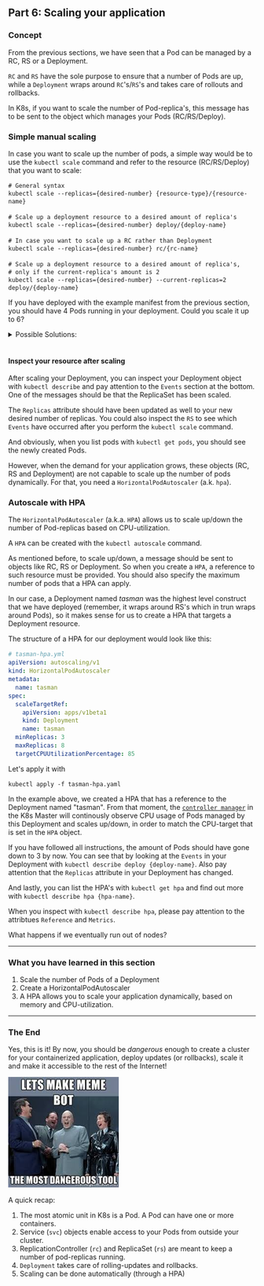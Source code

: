 ## Part 6: Scaling your application

### Concept

From the previous sections, we have seen that a Pod can be managed by a RC, RS or a Deployment.

`RC` and `RS` have the sole purpose to ensure that a number of Pods are up, while a `Deployment` wraps around `RC`'s/`RS`'s and takes care of rollouts and rollbacks.

In K8s, if you want to scale the number of Pod-replica's, this message has to be sent to the object which manages your Pods (RC/RS/Deploy).

### Simple manual scaling

In case you want to scale up the number of pods, a simple way would be to use the `kubectl scale` command and refer to the resource (RC/RS/Deploy) that you want to scale:

```
# General syntax
kubectl scale --replicas={desired-number} {resource-type}/{resource-name}

# Scale up a deployment resource to a desired amount of replica's
kubectl scale --replicas={desired-number} deploy/{deploy-name}

# In case you want to scale up a RC rather than Deployment
kubectl scale --replicas={desired-number} rc/{rc-name}

# Scale up a deployment resource to a desired amount of replica's,
# only if the current-replica's amount is 2
kubectl scale --replicas={desired-number} --current-replicas=2 deploy/{deploy-name}
```

If you have deployed with the example manifest from the previous section, you should have 4 Pods running in your deployment. Could you scale it up to 6?

<details>
<summary>Possible Solutions:</summary>
<pre>
kubectl scale --replicas=6 deploy/tasman
# or
kubectl scale --replicas=6 --current-replicas=4 deploy/tasman
</pre>
</details>
<br/>

#### Inspect your resource after scaling
After scaling your Deployment, you can inspect your Deployment object with `kubectl describe` and pay attention to the `Events` section at the bottom. One of the messages should be that the ReplicaSet has been scaled.

The `Replicas` attribute should have been updated as well to your new desired number of replicas. You could also inspect the `RS` to see which `Events` have occurred after you perform the `kubectl scale` command.

And obviously, when you list pods with `kubectl get pods`, you should see the newly created Pods.

However, when the demand for your application grows, these objects (RC, RS and Deployment) are not capable to scale up the number of pods dynamically. For that, you need a `HorizontalPodAutoscaler` (a.k. `hpa`).

### Autoscale with HPA

The `HorizontalPodAutoscaler` (a.k.a. `HPA`) allows us to scale up/down the number of Pod-replicas based on CPU-utilization.

A `HPA` can be created with the `kubectl autoscale` command.

As mentioned before, to scale up/down, a message should be sent to objects like RC, RS or Deployment. So when you create a `HPA`, a reference to such resource must be provided. You should also specify the maximum number of pods that a HPA can apply.

In our case, a Deployment named *tasman* was the highest level construct that we have deployed (remember, it wraps around RS's which in trun wraps around Pods), so it makes sense for us to create a HPA that targets a Deployment resource.

The structure of a HPA for our deployment would look like this:
```yml
# tasman-hpa.yml
apiVersion: autoscaling/v1
kind: HorizontalPodAutoscaler
metadata:
  name: tasman
spec:
  scaleTargetRef:
    apiVersion: apps/v1beta1
    kind: Deployment
    name: tasman
  minReplicas: 3
  maxReplicas: 8
  targetCPUUtilizationPercentage: 85

```

Let's apply it with 

```
kubectl apply -f tasman-hpa.yaml
```

In the example above, we created a HPA that has a reference to the Deployment named "tasman".
From that moment, the [`controller manager`](https://kubernetes.io/docs/admin/kube-controller-manager/) in the K8s Master will continously observe CPU usage of Pods managed by this Deployment and scales up/down, in order to match the CPU-target that is set in the `HPA` object.

If you have followed all instructions, the amount of Pods should have gone down to 3 by now. You can see that by looking at the `Events` in your Deployment with `kubectl describe deploy {deploy-name}`. Also pay attention that the `Replicas` attribute in your Deployment has changed.

And lastly, you can list the HPA's with `kubectl get hpa` and find out more with `kubectl describe hpa {hpa-name}`.

When you inspect with `kubectl describe hpa`, please pay attention to the attribtues `Reference` and `Metrics`.

What happens if we eventually run out of nodes?

---

### What you have learned in this section
1. Scale the number of Pods of a Deployment
2. Create a HorizontalPodAutoscaler 
3. A HPA allows you to scale your application dynamically, based on memory and CPU-utilization.

---

### The End

Yes, this is it! By now, you should be *dangerous* enough to create a cluster for your containerized application, deploy updates (or rollbacks), scale it and make it accessible to the rest of the Internet!

<img src="images/dangerous.jpeg" width="225" height="225"/>

A quick recap:

1. The most atomic unit in K8s is a Pod. A Pod can have one or more containers.
2. Service (`svc`) objects enable access to your Pods from outside your cluster.
3. ReplicationController (`rc`) and ReplicaSet (`rs`) are meant to keep a number of pod-replicas running.
4. `Deployment` takes care of rolling-updates and rollbacks.
5. Scaling can be done automatically (through a HPA)

